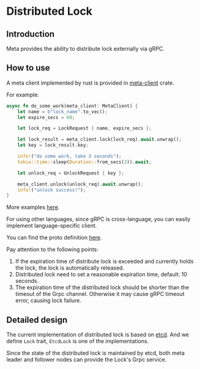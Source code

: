 # Distributed Lock

## Introduction

Meta provides the ability to distribute lock externally via gRPC.

## How to use

A meta client implemented by rust is provided in [meta-client][1] crate.

[1]: https://github.com/GreptimeTeam/greptimedb/tree/develop/src/meta-client

For example:

```rust
async fn do_some_work(meta_client: MetaClient) {
    let name = b"lock_name".to_vec();
    let expire_secs = 60;

    let lock_req = LockRequest { name, expire_secs };

    let lock_result = meta_client.lock(lock_req).await.unwrap();
    let key = lock_result.key;

    info!("do some work, take 3 seconds");
    tokio::time::sleep(Duration::from_secs(3)).await;

    let unlock_req = UnlockRequest { key };

    meta_client.unlock(unlock_req).await.unwrap();
    info!("unlock success!");
}
```

More examples [here][2].

[2]: https://github.com/GreptimeTeam/greptimedb/blob/develop/src/meta-client/examples/lock.rs

For using other languages, since gRPC is cross-language, you can easily implement language-specific client.

You can find the proto definition [here][3].

[3]: https://github.com/GreptimeTeam/greptime-proto/blob/main/proto/greptime/v1/meta/lock.proto

Pay attention to the following points:

1. If the expiration time of distribute lock is exceeded and currently holds the lock, the lock is automatically released.
2. Distributed lock need to set a reasonable expiration time, default: 10 seconds.
3. The expiration time of the distributed lock should be shorter than the timeout of the Grpc channel. Otherwise it may cause gRPC timeout error, causing lock failure.

## Detailed design

The current implementation of distributed lock is based on [etcd][4]. And we define `Lock` trait, `EtcdLock` is one of the implementations.

[4]: https://etcd.io/docs/v3.5/dev-guide/api_concurrency_reference_v3/

Since the state of the distributed lock is maintained by etcd, both meta leader and follower nodes can provide the Lock's Grpc service.
